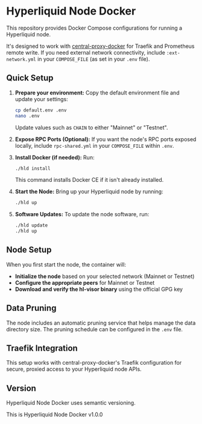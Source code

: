 # Hyperliquid Node Docker

This repository provides Docker Compose configurations for running a Hyperliquid node.

It's designed to work with [central-proxy-docker](https://github.com/CryptoManufaktur-io/central-proxy-docker) for Traefik and Prometheus remote write. If you need external network connectivity, include `:ext-network.yml` in your `COMPOSE_FILE` (as set in your `.env` file).

## Quick Setup

1. **Prepare your environment:**
   Copy the default environment file and update your settings:
   ```bash
   cp default.env .env
   nano .env
   ```
   Update values such as `CHAIN` to either "Mainnet" or "Testnet".

2. **Expose RPC Ports (Optional):**
   If you want the node's RPC ports exposed locally, include `rpc-shared.yml` in your `COMPOSE_FILE` within `.env`.

3. **Install Docker (if needed):**
   Run:
   ```bash
   ./hld install
   ```
   This command installs Docker CE if it isn't already installed.

4. **Start the Node:**
   Bring up your Hyperliquid node by running:
   ```bash
   ./hld up
   ```

5. **Software Updates:**
   To update the node software, run:
   ```bash
   ./hld update
   ./hld up
   ```

## Node Setup

When you first start the node, the container will:

- **Initialize the node** based on your selected network (Mainnet or Testnet)
- **Configure the appropriate peers** for Mainnet or Testnet
- **Download and verify the hl-visor binary** using the official GPG key

## Data Pruning

The node includes an automatic pruning service that helps manage the data directory size. The pruning schedule can be configured in the `.env` file.

## Traefik Integration

This setup works with central-proxy-docker's Traefik configuration for secure, proxied access to your Hyperliquid node APIs.

## Version

Hyperliquid Node Docker uses semantic versioning.

This is Hyperliquid Node Docker v1.0.0